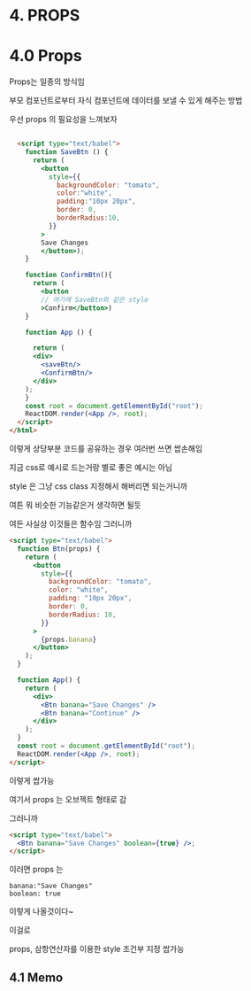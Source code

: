 # 4. PROPS

# 4.0 Props

Props는 일종의 방식임

부모 컴포넌트로부터 자식 컴포넌트에 데이터를 보낼 수 있게 해주는 방법

우선 props 의 필요성을 느껴보자

```html

  <script type="text/babel">
    function SaveBtn () {
      return (
        <button
          style={{
            backgroundColor: "tomato",
            color:"white",
            padding:"10px 20px",
            border: 0,
            borderRadius:10,
          }}
        >
        Save Changes
        </button>);
    }

    function ConfirmBtn(){
      return (
        <button
        // 여기에 SaveBtn와 같은 style
        >Confirm</button>)
    }

    function App () {

      return (
      <div>
        <saveBtn/>
        <ConfirmBtn/>
      </div>
    );
    }
    const root = document.getElementById("root");
    ReactDOM.render(<App />, root);
  </script>
</html>
```

이렇게 상당부분 코드를 공유하는 경우 여러번 쓰면 쌉손해임

지금 css로 예시로 드는거랑 별로 좋은 예시는 아님

style 은 그냥 css class 지정해서 해버리면 되는거니까

여튼 뭐 비슷한 기능같은거 생각하면 될듯

여든 사실상 이것들은 함수임 그러니까

```html
<script type="text/babel">
  function Btn(props) {
    return (
      <button
        style={{
          backgroundColor: "tomato",
          color: "white",
          padding: "10px 20px",
          border: 0,
          borderRadius: 10,
        }}
      >
        {props.banana}
      </button>
    );
  }

  function App() {
    return (
      <div>
        <Btn banana="Save Changes" />
        <Btn banana="Continue" />
      </div>
    );
  }
  const root = document.getElementById("root");
  ReactDOM.render(<App />, root);
</script>
```

이렇게 쌉가능

여기서 props 는 오브젝트 형태로 감

그러니까

```html
<script type="text/babel">
  <Btn banana="Save Changes" boolean={true} />;
</script>
```

이러면 props 는

```
banana:"Save Changes"
boolean: true
```

이렇게 나올것이다~

이걸로

props, 삼항연산자를 이용한 style 조건부 지정 쌉가능

## 4.1 Memo
